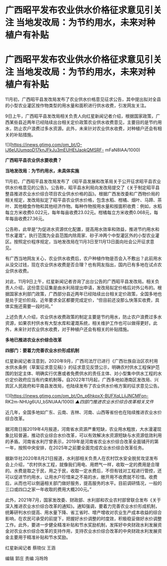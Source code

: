 # 广西昭平发布农业供水价格征求意见引关注 当地发改局：为节约用水，未来对种植户有补贴

# 广西昭平发布农业供水价格征求意见引关注 当地发改局：为节约用水，未来对种植户有补贴

11月初，广西昭平县发改局发布了农业供水价格意见征求公告，其中提出拟对全县的小型农业灌区按作物类型的用水量和面积进行供水收费，引发网友关注。

9日上午，广西昭平县发改局相关负责人向红星新闻记者介绍，根据国家政策，广西某些县近两年已经陆续出台相关定价政策农业供水收费意见，主要目的是节约用水，防止农户浪费过多水资源。此外，未来针对农业供水收费，对种植户还会有相关的补贴措施。

![](https://inews.gtimg.com/om_bt/O-iJ6eUUumqoD17knJFkJu3mEUHEtJaokQMSRF-
mFaN8IAA/1000)

**广西昭平县农业供水要收费？**

**当地发改局：为节约用水，未具体实施**

11月初，广西昭平县发改局发布了《昭平县发展和改革局关于公开征求昭平县农业供水价格意见的公告》。公告称，昭平县水利局向发改局提交了《关于制定昭平县整县推进农业水价综合项目农业供水价格的函》。根据广西发改委和广西物价局的相关规定，发改局拟定了昭平县农业供水价格，包含水稻、柑橘、烟叶、马蹄、茶叶、其他粮食作物和其他经济作物。每种作物按用水量和按面积收费：例如，水稻每立方米收费0.022元，每年每亩收费23.02元。柑橘每立方米收费0.068元，每年每亩收费27.36元。

公告称，此举是“为促进水资源优化配置，提高用水效率和效益，推进节约用水和节水灌溉”。执行范围为全县范围内除周家、砂子冲两个中型灌区外的小型农业灌区。按照定价程序规定，当地发改局在11月3日至11月13日面向社会公开征求意见。

有广西当地网友关心，农业供水收费后，农户种植作物是否会入不敷出？此前用水从没交过钱，现在农业供水收费是否合理？也有网友指出，国内已有多地在试点农业供水收费。

对此，11月9日上午，红星新闻记者咨询了出台公告的广西昭平县发改局。相关负责人介绍，这份意见征集是由水利局提出申请，发改局拟定价格后对外公布的。根据国家水利部门政策，广西部分县近两年已经陆续出台相关定价政策，全国多地也是处于定价阶段。近年要求全区都要完成定价，“但目前还没那么快落实收费，具体实施还需要一段时间。”

上述负责人介绍，农业供水收费政策的制定主要是节约用水，防止农户浪费过多水资源，如果农村供水有大型水库和灌溉系统，相关维护工作也可以做得更好。此外，未来针对农业供水收费，对于种植户还会有相关的补贴措施。

**多地已推进农业水价综合改革**

**四部门：要着力完善农业水价形成机制**

红星新闻记者注意到，2020年9月，广西司法厅已进行《广西壮族自治区农村用水供水条例（草案征求意见稿）》的征求意见反馈公示，明确农村供水工程保护范围的划定主体、明确实行优惠或者免费供水的责任主体、对小型集中供水工程的水价定价政府应当有约束机制等。自2022年11月起，广西多地如港南区发改局、兴宾区人民政府和平南县发改局，也陆续发布了农业供水价格方案的征求意见公告。

![](https://inews.gtimg.com/om_bt/On_p6hkpxX-BUFXqLLiiJNCMFon-
RK2m-NHUg6UU_bSNUAA/1000) _▲四部门推进农业水价综合改革相关文件_

近几年，全国多地如广东、云南、吉林、河南、山西等省份也在陆续推进农业水价综合改革。

据河南日报2019年4月报道，河南省水资源严重短缺，农业用水粗放，大水漫灌现象比较普遍，推动农业综合水价改革，可以有效解决水资源短缺与水资源低效利用的矛盾。河南省水利厅曾表示，2019年是河南省农业水价综合改革全面铺开的第一年，按照中央安排，在2025年之前要全面完成农业水价综合改革任务。

据新华社2020年8月21日报道，水利部相关负责人在农村饮水安全脱贫攻坚发布会上介绍，“农村供水工程，就像我们用电、用燃气一样，收取一定的费用是合理的。水费是取之于民，用之于民，收取一定水费后，不但有钱对工程进行管控，还可以促进节约用水，让用水户珍惜来之不易的水，敞开用不收费就不珍惜。收费后，从而也可以倒逼相关部门做好服务，提高服务的水平。目前调研情况，一般的三口或四口之家一年收取的费用大概200元。”

此外，2021年7月，国家发改委、财政部、水利部和农业农村部曾联合发布《关于深入推进农业水价综合改革的通知》。通知强调，要着力完善农业水价形成机制，统筹研判水价提高、用水量下降、省工省时、增产增收对农业生产成本收益的综合影响，在农民可承受的前提下，把握好水价调整的时度效，积极稳妥做好水价调整工作。此外，要进一步健全精准补贴和节水奖励机制，发挥好中央财政水利发展资金对农业水价综合改革的支持作用，支持农业水价综合改革的中央财政水利发展资金主要用于精准补贴和节水奖励。

红星新闻记者 蔡晓仪 王涵

编辑 郭庄 责编 冯玲玲

